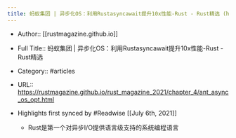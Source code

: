 ```yaml
---
title: 蚂蚁集团 | 异步化OS：利用Rustasyncawait提升10x性能-Rust - Rust精选 (highlights)
---
```


- Author:: [[rustmagazine.github.io]]

- Full Title:: 蚂蚁集团 | 异步化OS：利用Rustasyncawait提升10x性能-Rust - Rust精选

- Category:: #articles

- URL:: https://rustmagazine.github.io/rust_magazine_2021/chapter_4/ant_async_os_opt.html

- Highlights first synced by #Readwise [[July 6th, 2021]]
	 - Rust是第一个对异步I/O提供语言级支持的系统编程语言
